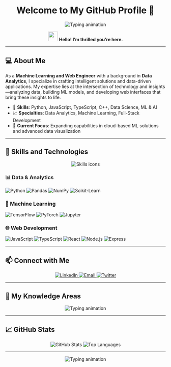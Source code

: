 <h1 align="center">Welcome to My GitHub Profile 🌌</h1>
<p align="center">
  <img src="https://readme-typing-svg.herokuapp.com?font=Fira+Code&weight=500&size=24&duration=4000&pause=500&color=1CA2F7&center=true&width=435&lines=Machine+Learning+%26+Web+Engineer;Data+Analytics+Enthusiast;Turning+Data+into+Insights;Crafting+Clean+%26+Intuitive+Web+Solutions" alt="Typing animation">
</p>

<p align="center">
  <img src="https://media.giphy.com/media/hvRJCLFzcasrR4ia7z/giphy.gif" width="30"/> 
  <b>Hello! I’m thrilled you’re here.</b>
</p>

---

## 💻 About Me
As a **Machine Learning and Web Engineer** with a background in **Data Analytics**, I specialize in crafting intelligent solutions and data-driven applications. My expertise lies at the intersection of technology and insights—analyzing data, building ML models, and developing web interfaces that bring these insights to life.

- 🌟 **Skills**: Python, JavaScript, TypeScript, C++, Data Science, ML & AI
- 📈 **Specialties**: Data Analytics, Machine Learning, Full-Stack Development
- 🎯 **Current Focus**: Expanding capabilities in cloud-based ML solutions and advanced data visualization

---

## 🚀 Skills and Technologies
<p align="center">
  <img src="https://skillicons.dev/icons?i=python,javascript,typescript,cpp,react,html,css,nodejs,express,mongodb&perline=5" alt="Skills icons" />
</p>

### 📊 Data & Analytics
![Python](https://img.shields.io/badge/-Python-3776AB?style=flat&logo=python&logoColor=white)
![Pandas](https://img.shields.io/badge/-Pandas-150458?style=flat&logo=pandas)
![NumPy](https://img.shields.io/badge/-NumPy-013243?style=flat&logo=numpy)
![Scikit-Learn](https://img.shields.io/badge/-Scikit%20Learn-F7931E?style=flat&logo=scikit-learn)

### 🤖 Machine Learning
![TensorFlow](https://img.shields.io/badge/-TensorFlow-FF6F00?style=flat&logo=tensorflow&logoColor=white)
![PyTorch](https://img.shields.io/badge/-PyTorch-EE4C2C?style=flat&logo=pytorch&logoColor=white)
![Jupyter](https://img.shields.io/badge/-Jupyter-F37626?style=flat&logo=jupyter&logoColor=white)

### 🌐 Web Development
![JavaScript](https://img.shields.io/badge/-JavaScript-F7DF1E?style=flat&logo=javascript&logoColor=black)
![TypeScript](https://img.shields.io/badge/-TypeScript-3178C6?style=flat&logo=typescript&logoColor=white)
![React](https://img.shields.io/badge/-React-61DAFB?style=flat&logo=react&logoColor=black)
![Node.js](https://img.shields.io/badge/-Node.js-339933?style=flat&logo=node.js&logoColor=white)
![Express](https://img.shields.io/badge/-Express-000000?style=flat&logo=express&logoColor=white)

---

## 📫 Connect with Me
<p align="center">
  <a href="https://linkedin.com/in/yourprofile" target="_blank">
    <img src="https://img.shields.io/badge/LinkedIn-%230077B5.svg?&style=for-the-badge&logo=linkedin&logoColor=white" alt="LinkedIn">
  </a>
  <a href="mailto:youremail@example.com" target="_blank">
    <img src="https://img.shields.io/badge/Email-%23D14836.svg?&style=for-the-badge&logo=gmail&logoColor=white" alt="Email">
  </a>
  <a href="https://twitter.com/yourhandle" target="_blank">
    <img src="https://img.shields.io/badge/Twitter-%231DA1F2.svg?&style=for-the-badge&logo=twitter&logoColor=white" alt="Twitter">
  </a>
</p>

---

## 🧠 My Knowledge Areas
<p align="center">
  <img src="https://readme-typing-svg.herokuapp.com?font=Fira+Code&weight=500&size=20&duration=3000&pause=600&color=00D4FF&center=true&width=440&lines=Data+Cleaning+%26+Preprocessing;Machine+Learning+Modeling;Frontend+%26+Backend+Development;Data+Visualization;API+Development+%26+Integration;Statistical+Analysis" alt="Typing animation">
</p>

---

## 📈 GitHub Stats
<p align="center">
  <img src="https://github-readme-stats.vercel.app/api?username=samsamurai301&show_icons=true&theme=radical" alt="GitHub Stats">
  <img src="https://github-readme-stats.vercel.app/api/top-langs/?username=samsamurai301&layout=compact&theme=radical" alt="Top Languages">
</p>

---

<p align="center">
    <img src="https://readme-typing-svg.herokuapp.com?font=Fira+Code&size=22&duration=4000&pause=500&color=FFA500&center=true&width=500&lines=Let's+Collaborate+and+Innovate!;Always+Open+to+New+Challenges+%26+Ideas;Let's+Shape+the+Future+Together!" alt="Typing animation">
</p>
